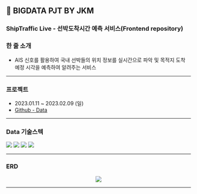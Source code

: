 ## 💛 BIGDATA PJT BY JKM

### ShipTraffic Live - 선박도착시간 예측 서비스(Frontend repository)

### 한 줄 소개

- AIS 신호를 활용하여 국내 선박들의 위치 정보를 실시간으로 파악 및 목적지 도착 예정 시각을 예측하여 알려주는 서비스
---
### 프로젝트
-  2023.01.11 ~ 2023.02.09 (일)
- [Github - Data](https://github.com/K-Digital-Two/JKM1-DA)

---
### Data 기술스텍
<a href = https://github.com/Choi-09/MySQL> <img src="https://img.shields.io/badge/MySQL-4479A1?style=flat&logo=MySQL&logoColor=white"/></a>
<a href = https://github.com/Choi-09/Python> <img src="https://img.shields.io/badge/Python-3766AB?style=flat&logo=Python&logoColor=white"/></a>
<a href = https://github.com/Choi-09/Tensorflow> <img src="https://img.shields.io/badge/Tensorflow-FF6F00?style=flat&logo=Tensorflow&logoColor=white"/></a>
<a href = https://github.com/Choi-09/JupyterNB> <img src="https://img.shields.io/badge/Jupyter-F37626?style=flat&logo=Jupyter&logoColor=white"/></a> 

---
### ERD
<p align = center> <img src = https://user-images.githubusercontent.com/51871037/215451873-ee964b57-a528-4b5b-abd5-b5c300f2a810.png></p>

---
